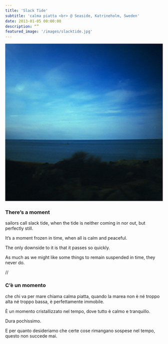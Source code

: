 ```yaml
---
title: 'Slack Tide'
subtitle: 'calma piatta <br> @ Seaside, Katrineholm, Sweden'
date: 2013-01-05 00:00:00
description: “”
featured_image: '/images/slacktide.jpg'
---
```


![](/images/slacktide.jpg)

### There’s a moment

sailors call slack tide, when the tide is neither coming in nor out, but perfectly still.

It’s a moment frozen in time, when all is calm and peaceful.

The only downside to it is that it passes so quickly.

As much as we might like some things to remain suspended in time, they never do.

//

### C’è un momento

che chi va per mare chiama calma piatta, quando la marea non è né troppo alta né troppo bassa, è perfettamente immobile.

È un momento cristallizzato nel tempo, dove tutto è calmo e tranquillo.

Dura pochissimo.

E per quanto desideriamo che certe cose rimangano sospese nel tempo, questo non succede mai.
